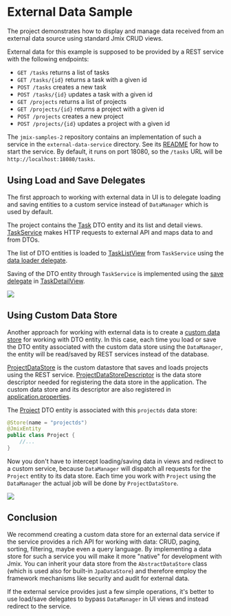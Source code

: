 # External Data Sample

The project demonstrates how to display and manage data received from an external data source using standard Jmix CRUD views.

External data for this example is supposed to be provided by a REST service with the following endpoints:

* `GET /tasks` returns a list of tasks
* `GET /tasks/{id}` returns a task with a given id
* `POST /tasks` creates a new task
* `POST /tasks/{id}` updates a task with a given id
* `GET /projects` returns a list of projects
* `GET /projects/{id}` returns a project with a given id
* `POST /projects` creates a new project
* `POST /projects/{id}` updates a project with a given id

The `jmix-samples-2` repository contains an implementation of such a service in the `external-data-service` directory. See its [README](../external-data-service/README.md) for how to start the service. By default, it runs on port 18080, so the `/tasks` URL will be `http://localhost:18080/tasks`.

## Using Load and Save Delegates

The first approach to working with external data in UI is to delegate loading and saving entities to a custom service instead of `DataManager` which is used by default.

The project contains the [Task](src/main/java/com/company/externaldata/entity/Task.java) DTO entity and its list and detail views. [TaskService](src/main/java/com/company/externaldata/app/TaskService.java) makes HTTP requests to external API and maps data to and from DTOs.

The list of DTO entities is loaded to [TaskListView](src/main/java/com/company/externaldata/view/task/TaskListView.java) from `TaskService` using the [data loader delegate](https://docs.jmix.io/jmix/flow-ui/data/data-loaders.html#load-delegate).

Saving of the DTO entity through `TaskService` is implemented using the [save delegate](https://docs.jmix.io/jmix/flow-ui/data/data-context.html#save-delegate) in [TaskDetailView](src/main/java/com/company/externaldata/view/task/TaskDetailView.java).

![](etc/external-data-delegates.drawio.svg)

## Using Custom Data Store

Another approach for working with external data is to create a [custom data store](https://docs.jmix.io/jmix/data-model/data-stores.html#custom) for working with DTO entity. In this case, each time you load or save the DTO entity associated with the custom data store using the `DataManager`, the entity will be read/saved by REST services instead of the database.


[ProjectDataStore](src/main/java/com/company/externaldata/datastore/ProjectDataStore.java) is the custom datastore that saves and loads projects using the REST service. [ProjectDataStoreDescriptor](src/main/java/com/company/externaldata/datastore/ProjectDataStoreDescriptor.java) is the data store descriptor needed for registering the data store in the application. The custom data store and its descriptor are also registered in [application.properties](src/main/resources/application.properties).

The [Project](src/main/java/com/company/sample/entity/Project.java) DTO entity is associated with this `projectds` data store:

```java
@Store(name = "projectds")
@JmixEntity
public class Project {
    //...
}
```

Now you don't have to intercept loading/saving data in views and redirect to a custom service, because `DataManager` will dispatch all requests for the `Project` entity to its data store. Each time you work with `Project` using the `DataManager` the actual job will be done by `ProjectDataStore`. 

![](etc/external-data-datastore.drawio.svg)

## Conclusion

We recommend creating a custom data store for an external data service if the service provides a rich API for working with data: CRUD, paging, sorting, filtering, maybe even a query language. By implementing a data store for such a service you will make it more "native" for development with Jmix. You can inherit your data store from the `AbstractDataStore` class (which is used also for built-in `JpaDataStore`) and therefore employ the framework mechanisms like security and audit for external data.

If the external service provides just a few simple operations, it's better to use load/save delegates to bypass `DataManager` in UI views and instead redirect to the service.